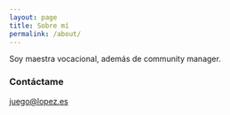 ```yaml
---
layout: page
title: Sobre mí
permalink: /about/
---
```


Soy maestra vocacional, además de community manager.

### Contáctame

[juego@lopez.es](mailto:juego@lopez.es)
